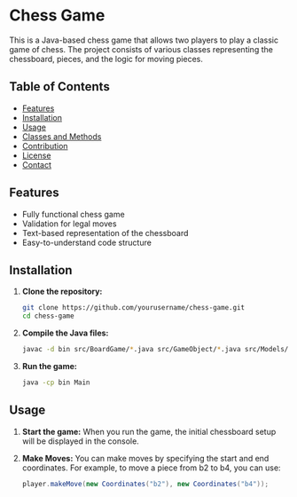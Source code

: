 # Chess Game

This is a Java-based chess game that allows two players to play a classic game of chess. The project consists of various classes representing the chessboard, pieces, and the logic for moving pieces.

## Table of Contents
- [Features](#features)
- [Installation](#installation)
- [Usage](#usage)
- [Classes and Methods](#classes-and-methods)
- [Contribution](#contribution)
- [License](#license)
- [Contact](#contact)

## Features
- Fully functional chess game
- Validation for legal moves
- Text-based representation of the chessboard
- Easy-to-understand code structure

## Installation

1. **Clone the repository:**
    ```sh
    git clone https://github.com/yourusername/chess-game.git
    cd chess-game
    ```

2. **Compile the Java files:**
    ```sh
    javac -d bin src/BoardGame/*.java src/GameObject/*.java src/Models/*.java src/StaticEnums/*.java src/Main.java
    ```

3. **Run the game:**
    ```sh
    java -cp bin Main
    ```

## Usage

1. **Start the game:**
   When you run the game, the initial chessboard setup will be displayed in the console.

2. **Make Moves:**
   You can make moves by specifying the start and end coordinates. For example, to move a piece from b2 to b4, you can use:
   ```java
   player.makeMove(new Coordinates("b2"), new Coordinates("b4"));
